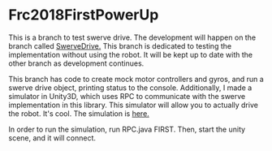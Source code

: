 # Frc2018FirstPowerUp

This is a branch to test swerve drive. The development will happen on the branch called [SwerveDrive.](https://github.com/coolioasjulio/Frc2018FirstPowerUp/tree/SwerveDrive) This branch is dedicated to testing the implementation without using the robot. It will be kept up to date with the other branch as development continues.

This branch has code to create mock motor controllers and gyros, and run a swerve drive object, printing status to the console. Additionally, I made a simulator in Unity3D, which uses RPC to communicate with the swerve implementation in this library. This simulator will allow you to actually drive the robot. It's cool. The simulation is [here.](https://github.com/coolioasjulio/FrcDrive)

In order to run the simulation, run RPC.java FIRST. Then, start the unity scene, and it will connect.
